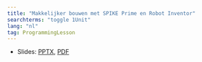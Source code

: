 ```yaml
---
title: "Makkelijker bouwen met SPIKE Prime en Robot Inventor"
searchterms: "toggle 1Unit"
lang: "nl"
tag: ProgrammingLesson
---
```

 <ul>
 <li class="ng-binding">Slides:
 <a href="ProgrammingLessons/NieuweElementen.pptx">PPTX</a>,
 <a href="ProgrammingLessons/NieuweElementen.pdf">PDF</a>
 </li>
 </ul>
